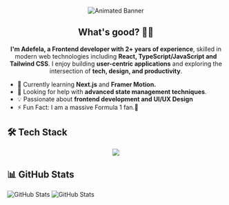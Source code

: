 <p align="center">
  <img src="assets/yutaokkotsu2.gif" alt="Animated Banner" />
</p>

<div align="center">

## What's good? 🤙🏾

</div>

<div align="center">

**I'm Adefela, a Frontend developer with 2+ years of experience**, skilled in modern web technologies including **React, TypeScript/JavaScript and Tailwind CSS**. I enjoy building **user-centric applications** and exploring the intersection of **tech, design, and productivity**.

</div>


- 🌱 Currently learning **Next.js** and **Framer Motion.**
- 🤝 Looking for help with **advanced state management techniques**.
- 💡 Passionate about **frontend development and UI/UX Design**
- ⚡ Fun Fact: I am a massive Formula 1 fan.🏁

## 🛠️ Tech Stack

<p align="center">
  <a href="/">
    <img src="https://skillicons.dev/icons?i=html,css,js,react,tailwind,ts,postgres,mongodb,supabase,git" />
  </a>
</p>

## 📊 GitHub Stats

![GitHub Stats](https://github-readme-stats.vercel.app/api?username=clovereighthundred&theme=nightowl&show_icons=true&hide_border=true&count_private=true)
![GitHub Stats](https://github-readme-stats.vercel.app/api/top-langs/?username=clovereighthundred&theme=nightowl&show_icons=true&hide_border=true&layout=compact)
